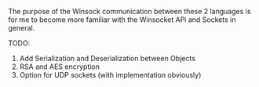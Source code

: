 The purpose of the Winsock communication between these 2 languages is for me to become more familiar with the Winsocket APi and Sockets in general.


TODO: 
1. Add Serialization and Deserialization between Objects
2. RSA and AES encryption
3. Option for UDP sockets (with implementation obviously)
